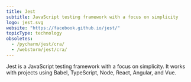 ```yaml
---
title: Jest
subtitle: JavaScript testing framework with a focus on simplicity
logo: jest.svg
website: "https://facebook.github.io/jest/"
topicType: technology
obsoletes:
  - /pycharm/jest/cra/
  - /webstorm/jest/cra/
---
```


Jest is a JavaScript testing framework with a focus on simplicity. It works with projects using Babel, TypeScript, Node,
React, Angular, and Vue.
